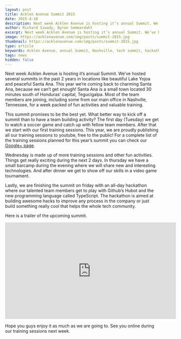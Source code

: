 ```yaml
---
layout: post
title: Acklen Avenue Summit 2015
date: 2015-4-10
description: Next week Acklen Avenue is hosting it’s annual Summit. We’ve hosted several summits in the past 2 years in locations like beautiful Lake Yojoa and peaceful Santa Ana.
author: Richard Siwady, Byron Sommardahl 
excerpt: Next week Acklen Avenue is hosting it’s annual Summit. We’ve hosted several summits in the past 2 years in locations like beautiful Lake Yojoa and peaceful Santa Ana...
image: https://acklenavenue.com/img/posts/summit-2015.jpg
thumbnail: https://acklenavenue.com/img/posts/summit-2015.jpg
type: article
keywords: Acklen Avenue, annual Summit, Nashville, tech summit, hackathon, TypeScript
tags: news
hidden: false
---
```


Next week Acklen Avenue is hosting it’s annual Summit. We’ve hosted several summits in the past 2 years in locations like beautiful Lake Yojoa and peaceful Santa Ana. This year we’re coming back to charming Santa Ana, because we can’t get enough! Santa Ana is a small town located 30 minutes south of Honduras’ capital, Tegucigalpa. Most of the team members are joining, including some from our main office in Nashville, Tennessee, for a week packed of fun activities and valuable training.

This summit promises to be the best yet. What better way to kick off a summit than to have a team building activity? The first day (Tuesday) we get to watch a soccer game and catch up with fellow team members. After that we start with our first training sessions. This year, we are proudly publishing all our training sessions to youtube, free to the public! For a complete list of the training sessions planned for this year’s summit you can check our [Google+ page](https://www.google.com/+Acklenavenue).

Wednesday is made up of more training sessions and other fun activities. Things get really exciting during the next 2 days. In thursday we have a small barcamp during the evening where we will share new and interesting technologies. And after dinner we get to show off our skills in a video game tournament.

Lastly, we are finishing the summit on friday with an all-day hackathon where our talented team members get to play with Github’s Hubot and the new programming language called TypeScript. The hackathon is aimed at building awesome hacks to improve any process in the company or just build something really cool that helps the whole tech community.

Here is a trailer of the upcoming summit.

<iframe width="560" height="315" src="https://www.youtube.com/embed/GjEmBESKXGM" frameborder="0" allowfullscreen></iframe>

Hope you guys enjoy it as much as we are going to. See you online during our training sessions next week.


